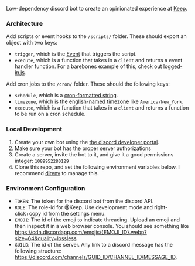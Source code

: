 Low-dependency discord bot to create an opinionated experience at [Keep](https://keep.network/).

### Architecture
Add scripts or event hooks to the `/scripts/` folder. These should export an
object with two keys:
+ `trigger`, which is the
  [Event](https://discord.js.org/#/docs/discord.js/main/typedef/Events) that
  triggers the script.
+ `execute`, which is a function that takes in a `client` and returns a event
  handler function. For a barebones example of this, check out
  [logged-in.js](https://github.com/thesis/bishop/blob/4757eab67b6751a361a8f09499cc97daf587e41f/scripts/logged-in.js).

Add cron jobs to the `/cron/` folder. These should the following keys:
+ `schedule`, which is a [cron-formatted string](https://crontab.guru/).
+ `timezone`, which is the [english-named
  timezone](https://code2care.org/pages/java-timezone-list-utc-gmt-offset) like
  `America/New_York`.
+ `execute`, which is a function that takes in a `client` and returns a
  function to be run on a cron schedule.

### Local Development
1. Create your own bot using the [the discord developer portal](https://discord.com/developers/applications).
1. Make sure your bot has the proper server authorizations <insert picture here>
1. Create a server, invite the bot to it, and give it a good permissions integer: `1089952280129`
1. Clone this repo, and set the following environment variables below. I
   recommend [direnv](https://direnv.net/) to manage this.

### Environment Configuration

+ `TOKEN`: The token for the discord bot from the discord API.
+ `ROLE`: The role-id for @Keep. Use development mode and right-click+copy id from the settings menu.
+ `EMOJI`: The id of the emoji to indicate threading. Upload an emoji and then
  inspect it in a web browser console. You should see something like
  https://cdn.discordapp.com/emojis/{EMOJI_ID}.webp?size=64&quality=lossless
+ `GUILD`: The id of the server. Any link to a discord message has the
  following structure:
  https://discord.com/channels/GUID_ID/CHANNEL_ID/MESSAGE_ID.
